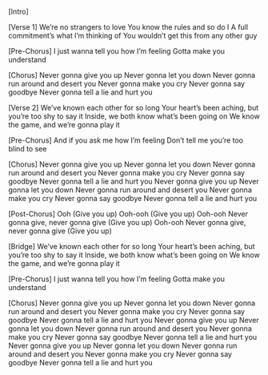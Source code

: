 [Intro]

[Verse 1]
We’re no strangers to love
You know the rules and so do I
A full commitment’s what I’m thinking of
You wouldn’t get this from any other guy

[Pre-Chorus]
I just wanna tell you how I’m feeling
Gotta make you understand

[Chorus]
Never gonna give you up
Never gonna let you down
Never gonna run around and desert you
Never gonna make you cry
Never gonna say goodbye
Never gonna tell a lie and hurt you

[Verse 2]
We’ve known each other for so long
Your heart’s been aching, but you’re too shy to say it
Inside, we both know what’s been going on
We know the game, and we’re gonna play it

[Pre-Chorus]
And if you ask me how I’m feeling
Don’t tell me you’re too blind to see

[Chorus]
Never gonna give you up
Never gonna let you down
Never gonna run around and desert you
Never gonna make you cry
Never gonna say goodbye
Never gonna tell a lie and hurt you
Never gonna give you up
Never gonna let you down
Never gonna run around and desert you
Never gonna make you cry
Never gonna say goodbye
Never gonna tell a lie and hurt you

[Post-Chorus]
Ooh (Give you up)
Ooh-ooh (Give you up)
Ooh-ooh
Never gonna give, never gonna give (Give you up)
Ooh-ooh
Never gonna give, never gonna give (Give you up)

[Bridge]
We’ve known each other for so long
Your heart’s been aching, but you’re too shy to say it
Inside, we both know what’s been going on
We know the game, and we’re gonna play it

[Pre-Chorus]
I just wanna tell you how I’m feeling
Gotta make you understand

[Chorus]
Never gonna give you up
Never gonna let you down
Never gonna run around and desert you
Never gonna make you cry
Never gonna say goodbye
Never gonna tell a lie and hurt you
Never gonna give you up
Never gonna let you down
Never gonna run around and desert you
Never gonna make you cry
Never gonna say goodbye
Never gonna tell a lie and hurt you
Never gonna give you up
Never gonna let you down
Never gonna run around and desert you
Never gonna make you cry
Never gonna say goodbye
Never gonna tell a lie and hurt you
